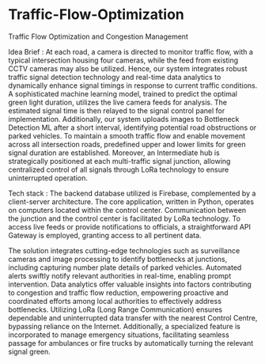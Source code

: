 # Traffic-Flow-Optimization
Traffic Flow Optimization and Congestion Management

Idea Brief :
At each road, a camera is directed to monitor traffic flow, with a typical intersection housing four cameras, while the feed from existing CCTV cameras may also be utilized. Hence, our system integrates robust traffic signal detection technology and real-time data analytics to dynamically enhance signal timings in response to current traffic conditions. A sophisticated machine learning model, trained to predict the optimal green light duration, utilizes the live camera feeds for analysis. The estimated signal time is then relayed to the signal control panel for implementation. Additionally, our system uploads images to Bottleneck Detection ML after a short interval, identifying potential road obstructions or parked vehicles. To maintain a smooth traffic flow and enable movement across all intersection roads, predefined upper and lower limits for green signal duration are established. Moreover, an Intermediate hub is strategically positioned at each multi-traffic signal junction, allowing centralized control of all signals through LoRa technology to ensure uninterrupted operation.


Tech stack :
The backend database utilized is Firebase, complemented by a client-server architecture. The core application, written in Python, operates on computers located within the control center. Communication between the junction and the control center is facilitated by LoRa technology. To access live feeds or provide notifications to officials, a straightforward API Gateway is employed, granting access to all pertinent data.


The solution integrates cutting-edge technologies such as surveillance cameras and image processing to identify bottlenecks at junctions, including capturing number plate details of parked vehicles. Automated alerts swiftly notify relevant authorities in real-time, enabling prompt intervention. Data analytics offer valuable insights into factors contributing to congestion and traffic flow reduction, empowering proactive and coordinated efforts among local authorities to effectively address bottlenecks. Utilizing LoRa (Long Range Communication) ensures dependable and uninterrupted data transfer with the nearest Control Centre, bypassing reliance on the Internet. Additionally, a specialized feature is incorporated to manage emergency situations, facilitating seamless passage for ambulances or fire trucks by automatically turning the relevant signal green.
